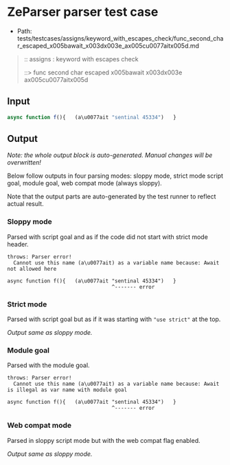 # ZeParser parser test case

- Path: tests/testcases/assigns/keyword_with_escapes_check/func_second_char_escaped_x005bawait_x003dx003e_ax005cu0077aitx005d.md

> :: assigns : keyword with escapes check
>
> ::> func second char escaped x005bawait x003dx003e ax005cu0077aitx005d

## Input

`````js
async function f(){   (a\u0077ait "sentinal 45334")   }
`````

## Output

_Note: the whole output block is auto-generated. Manual changes will be overwritten!_

Below follow outputs in four parsing modes: sloppy mode, strict mode script goal, module goal, web compat mode (always sloppy).

Note that the output parts are auto-generated by the test runner to reflect actual result.

### Sloppy mode

Parsed with script goal and as if the code did not start with strict mode header.

`````
throws: Parser error!
  Cannot use this name (a\u0077ait) as a variable name because: Await not allowed here

async function f(){   (a\u0077ait "sentinal 45334")   }
                                  ^------- error
`````

### Strict mode

Parsed with script goal but as if it was starting with `"use strict"` at the top.

_Output same as sloppy mode._

### Module goal

Parsed with the module goal.

`````
throws: Parser error!
  Cannot use this name (a\u0077ait) as a variable name because: Await is illegal as var name with module goal

async function f(){   (a\u0077ait "sentinal 45334")   }
                                  ^------- error
`````


### Web compat mode

Parsed in sloppy script mode but with the web compat flag enabled.

_Output same as sloppy mode._
